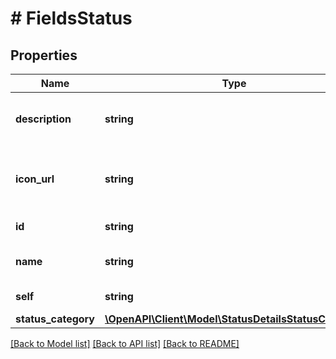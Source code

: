 # # FieldsStatus

## Properties

Name | Type | Description | Notes
------------ | ------------- | ------------- | -------------
**description** | **string** | The description of the status. | [optional] [readonly]
**icon_url** | **string** | The URL of the icon used to represent the status. | [optional] [readonly]
**id** | **string** | The ID of the status. | [optional] [readonly]
**name** | **string** | The name of the status. | [optional] [readonly]
**self** | **string** | The URL of the status. | [optional] [readonly]
**status_category** | [**\OpenAPI\Client\Model\StatusDetailsStatusCategory**](StatusDetailsStatusCategory.md) |  | [optional]

[[Back to Model list]](../../README.md#models) [[Back to API list]](../../README.md#endpoints) [[Back to README]](../../README.md)
